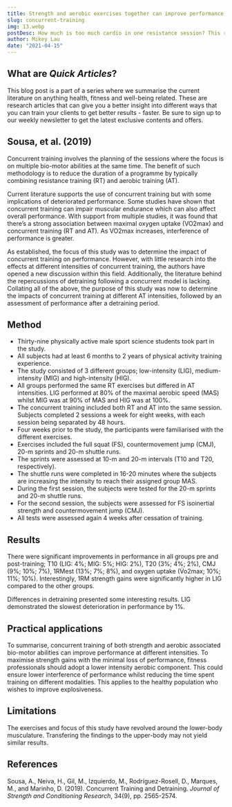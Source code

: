 ```yaml
---
title: Strength and aerobic exercises together can improve performance
slug: concurrent-training
img: 13.webp
postDesc: How much is too much cardio in one resistance session? This recent paper explores the use of aerobic exercises at different intensities to improve performance. A further insight into the effects of concurrent training during a detraining period demonstrated some interesting results.
author: Mikey Lau
date: "2021-04-15"
---
```


## What are _Quick Articles_?

This blog post is a part of a series where we summarise the current literature on anything health, fitness and well-being related. These are research articles that can give you a better insight into different ways that you can train your clients to get better results - faster. Be sure to sign up to our weekly newsletter to get the latest exclusive contents and offers.

## Sousa, et al. (2019)

Concurrent training involves the planning of the sessions where the focus is on multiple bio-motor abilities at the same time. The benefit of such methodology is to reduce the duration of a programme by typically combining resistance training (RT) and aerobic training (AT).

Current literature supports the use of concurrent training but with some implications of deteriorated performance. Some studies have shown that concurrent training can impair muscular endurance which can also affect overall performance. With support from multiple studies, it was found that there’s a strong association between maximal oxygen uptake (VO2max) and concurrent training (RT and AT). As VO2max increases, interference of performance is greater.

As established, the focus of this study was to determine the impact of concurrent training on performance. However, with little research into the effects at different intensities of concurrent training, the authors have opened a new discussion within this field. Additionally, the literature behind the repercussions of detraining following a concurrent model is lacking. Collating all of the above, the purpose of this study was now to determine the impacts of concurrent training at different AT intensities, followed by an assessment of performance after a detraining period.

## Method

- Thirty-nine physically active male sport science students took part in the study.
- All subjects had at least 6 months to 2 years of physical activity training experience.
- The study consisted of 3 different groups; low-intensity (LIG), medium-intensity (MIG) and high-intensity (HIG).
- All groups performed the same RT exercises but differed in AT intensities. LIG performed at 80% of the maximal aerobic speed (MAS) whilst MIG was at 90% of MAS and HIG was at 100%.
- The concurrent training included both RT and AT into the same session. Subjects completed 2 sessions a week for eight weeks, with each session being separated by 48 hours.
- Four weeks prior to the study, the participants were familiarised with the different exercises.
- Exercises included the full squat (FS), countermovement jump (CMJ), 20-m sprints and 20-m shuttle runs.
- The sprints were assessed at 10-m and 20-m intervals (T10 and T20, respectively).
- The shuttle runs were completed in 16-20 minutes where the subjects are increasing the intensity to reach their assigned group MAS.
- During the first session, the subjects were tested for the 20-m sprints and 20-m shuttle runs.
- For the second session, the subjects were assessed for FS isoinertial strength and countermovement jump (CMJ).
- All tests were assessed again 4 weeks after cessation of training.

## Results

There were significant improvements in performance in all groups pre and post-training; T10 (LIG: 4%; MIG: 5%; HIG: 2%), T20 (3%; 4%; 2%), CMJ (9%; 10%; 7%), 1RMest (13%; 7%; 8%), and oxygen uptake (V̇o2max; 10%; 11%; 10%). Interestingly, 1RM strength gains were significantly higher in LIG compared to the other groups.

Differences in detraining presented some interesting results. LIG demonstrated the slowest deterioration in performance by 1%.

## Practical applications

To summarise, concurrent training of both strength and aerobic associated bio-motor abilities can improve performance at different intensities. To maximise strength gains with the minimal loss of performance, fitness professionals should adopt a lower intensity aerobic component. This could ensure lower interference of performance whilst reducing the time spent training on different modalities. This applies to the healthy population who wishes to improve explosiveness.

## Limitations

The exercises and focus of this study have revolved around the lower-body musculature. Transfering the findings to the upper-body may not yield similar results.

## References

Sousa, A., Neiva, H., Gil, M., Izquierdo, M., Rodríguez-Rosell, D., Marques, M., and Marinho, D. (2019). Concurrent Training and Detraining. _Journal of Strength and Conditioning Research_, 34(9), pp. 2565-2574.
